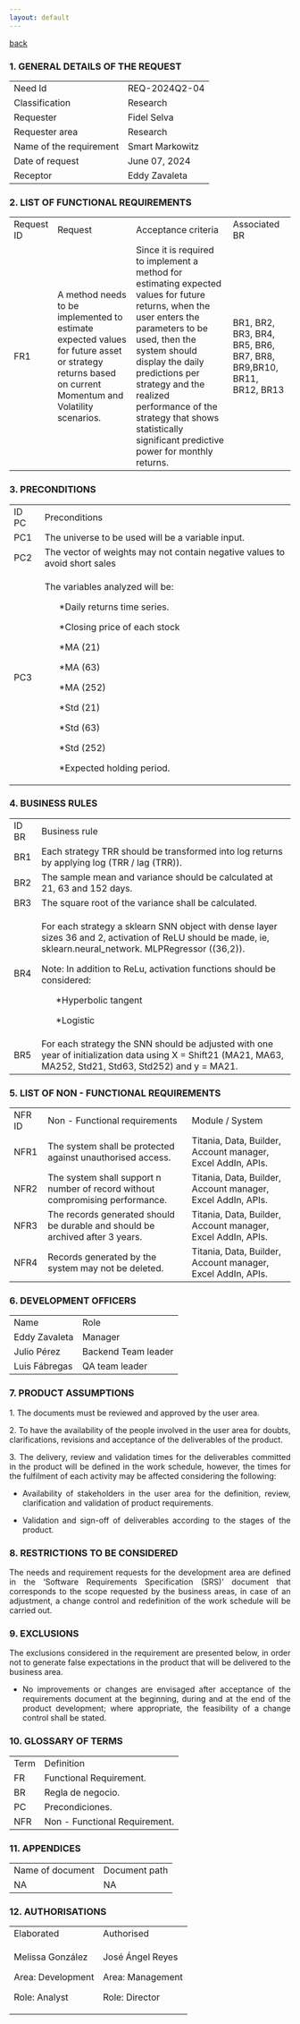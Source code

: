 ```yaml
---
layout: default
---
```


[back](./)

### 1. GENERAL DETAILS OF THE REQUEST
<table>
  <tr>
    <td> Need Id </td>
    <td> REQ-2024Q2-04 </td>
  </tr>
  <tr>
    <td> Classification </td>
    <td> Research </td>
  </tr>
  <tr>
    <td> Requester </td>
    <td> Fidel Selva </td>
  </tr>
    <tr>
    <td> Requester area </td>
    <td> Research </td>
  </tr>
    <tr>
    <td> Name of the requirement </td>
    <td> Smart Markowitz </td>
  </tr>
    <tr>
    <td> Date of request </td>
    <td> June 07, 2024 </td>
  </tr>
  <tr>
    <td> Receptor </td>
    <td> Eddy Zavaleta </td>
  </tr>
  </table>
  
### 2. LIST OF FUNCTIONAL REQUIREMENTS
<table>
  <tr>
    <td> Request ID </td>
    <td> Request </td>
    <td> Acceptance criteria </td>
    <td> Associated BR </td>
  </tr>
  <tr>
    <td> FR1 </td>
    <td> A method needs to be implemented to estimate expected values for future asset or strategy returns based on current Momentum and Volatility scenarios. </td>
    <td> Since it is required to implement a method for estimating expected values for future returns, when the user enters the parameters to be used, then the system should display the daily predictions per strategy and the realized performance of the strategy that shows statistically significant predictive power for monthly returns. </td>
    <td> BR1, BR2, BR3, BR4, BR5, BR6, BR7, BR8, BR9,BR10, BR11, BR12, BR13 </td>
  </tr>
</table>

### 3. PRECONDITIONS
<table>
  <tr>
    <td> ID PC </td>
    <td> Preconditions </td>
  </tr>
  <tr> 
    <td> PC1 </td>
    <td> The universe to be used will be a variable input. </td>
  </tr>
  <tr> 
    <td> PC2 </td>
    <td> The vector of weights may not contain negative values to avoid short sales </td>
  </tr>
  <tr>
    <td> PC3 </td>
    <td> <p> The variables analyzed will be: </p> <p> &#160; &#160; &#160; *Daily returns time series. </p> <p> &#160; &#160; &#160; *Closing price of each stock </p> <p> &#160; &#160; &#160; *MA (21) </p> <p> &#160; &#160; &#160; *MA (63) </p> <p> &#160; &#160; &#160; *MA (252) </p> <p> &#160; &#160; &#160; *Std (21) </p> <p> &#160; &#160; &#160; *Std (63) </p> <p> &#160; &#160; &#160; *Std (252) </p> <p> &#160; &#160; &#160; *Expected holding period. </p> </td>
  </tr>
</table>

### 4. BUSINESS RULES
<table>
  <tr>
    <td> ID BR </td>
    <td> Business rule </td>
  </tr>
  <tr>
    <td> BR1 </td>
    <td> Each strategy TRR should be transformed into log returns by applying log (TRR / lag (TRR)). </td>
  </tr>
  <tr>
     <td> BR2 </td>
     <td>The sample mean and variance should be calculated at 21, 63 and 152 days.</td>
  </tr>
  <tr>
     <td> BR3 </td>
     <td> The square root of the variance shall be calculated. </td>
  </tr>
  <tr>
     <td> BR4 </td> 
     <td> <p> For each strategy a sklearn SNN object with dense layer sizes 36 and 2, activation of ReLU should be made, ie, sklearn.neural_network. MLPRegressor ((36,2)). </p> <p> Note: In addition to ReLu, activation functions should be considered: </p> <p>  &#160; &#160; &#160; *Hyperbolic tangent </p> <p>  &#160; &#160; &#160; *Logistic </p></td>
  </tr>
  <tr>
    <td> BR5 </td>
    <td> For each strategy the SNN should be adjusted with one year of initialization data using X = Shift21 (MA21, MA63, MA252, Std21, Std63, Std252) and y = MA21.  </td>
  </tr>
</table>

### 5. LIST OF NON - FUNCTIONAL REQUIREMENTS
<table>
  <tr>
    <td> NFR ID </td>
    <td> Non - Functional requirements </td>
    <td> Module / System </td>
  </tr>
  <tr>
    <td> NFR1 </td>
    <td> The system shall be protected against unauthorised access. </td>
    <td> Titania, Data, Builder, Account manager, Excel AddIn, APIs. </td>
  </tr>
  <tr>
    <td> NFR2 </td>
    <td> The system shall support n number of record without compromising performance. </td>
    <td> Titania, Data, Builder, Account manager, Excel AddIn, APIs. </td>
  </tr>
  <tr>
    <td> NFR3 </td>
    <td> The records generated should be durable and should be archived after 3 years. </td>
    <td> Titania, Data, Builder, Account manager, Excel AddIn, APIs. </td>
  </tr>
   <tr>
    <td> NFR4 </td>
    <td> Records generated by the system may not be deleted. </td>
    <td> Titania, Data, Builder, Account manager, Excel AddIn, APIs. </td>
  </tr>
</table>

### 6. DEVELOPMENT OFFICERS
<table>
  <tr>
    <td> Name </td>
    <td> Role </td>
  </tr>
  <tr>
    <td> Eddy Zavaleta </td>
    <td> Manager </td>
  </tr>
  <tr>
    <td> Julio Pérez </td>
    <td> Backend Team leader </td>
  </tr>
  <tr>
    <td> Luis Fábregas </td>
    <td> QA team leader </td>
  </tr>
</table>

### 7. PRODUCT ASSUMPTIONS
<p align="justify"> 1. The documents must be reviewed and approved by the user area.</p>
<p align="justify"> 2. To have the availability of the people involved in the user area for doubts, clarifications, revisions and acceptance of the deliverables of the product. </p>
<p align="justify"> 3. The delivery, review and validation times for the deliverables committed in the product will be defined in the work schedule, however, the times for the fulfilment of each activity may be affected considering the following: </p>

   * <p align="justify"> Availability of stakeholders in the user area for the definition, review, clarification and validation of product requirements. </p> 
   * <p align="justify"> Validation and sign-off of deliverables according to the stages of the product. </p>

### 8. RESTRICTIONS TO BE CONSIDERED
<p align="justify"> The needs and requirement requests for the development area are defined in the ‘Software Requirements Specification (SRS)’ document that corresponds to the scope requested by the business areas, in case of an adjustment, a change control and redefinition of the work schedule will be carried out. </p>

### 9. EXCLUSIONS
<p align="justify"> The exclusions considered in the requirement are presented below, in order not to generate false expectations in the product that will be delivered to the business area. </p>

   * <p align="justify"> No improvements or changes are envisaged after acceptance of the requirements document at the beginning, during and at the end of the product development; where appropriate, the feasibility of a change control shall be stated. </p> 

### 10. GLOSSARY OF TERMS
<table>
  <tr>
    <td> Term </td>
    <td> Definition </td>
  </tr>
  <tr> 
    <td> FR </td>
    <td> Functional Requirement. </td>
  </tr>
  <tr>
    <td> BR </td>
    <td> Regla de negocio. </td>
  </tr>
  <tr>
    <td> PC </td>
    <td> Precondiciones. </td>
  </tr>
  <tr>
    <td> NFR </td>
    <td> Non - Functional Requirement. </td>
  </tr>
</table>

### 11. APPENDICES
<table>
  <tr>
    <td> Name of document </td>
    <td> Document path </td>
  </tr>
  <tr>
    <td> NA </td>
    <td> NA </td>
  </tr>
</table>

### 12. AUTHORISATIONS 
<table>
  <tr>
    <td> Elaborated </td>
    <td> Authorised </td>
  </tr>
  <tr>
    <td> <p> Melissa González </p> <p> Area: Development </p> <p> Role: Analyst </p></td>
    <td> <p> José Ángel Reyes </p> <p> Area: Management </p> <p> Role: Director </p></td>
  </tr>
</table>
